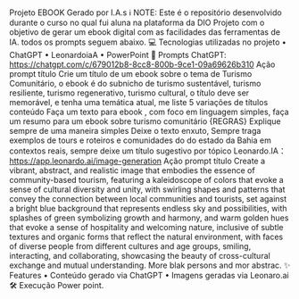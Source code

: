 Projeto EBOOK Gerado por I.A.s
ℹ️ NOTE: Este é o repositório desenvolvido durante o curso no qual fui aluna na plataforma da DIO
Projeto com o objetivo de gerar um ebook digital com as facilidades das ferramentas de IA. todos os prompts seguem abaixo.
💻 Tecnologias utilizadas no projeto
•	ChatGPT
•	LeonardoiaA
•	PowerPoint
🧠 Prompts
ChatGPT:  https://chatgpt.com/c/679012b8-8cc8-800b-9ce1-09a69626b310 
Ação	prompt
título	Crie um título de um ebook sobre o tema de Turismo Comunitário, o ebook é do subnicho de turismo sustentável, turismo resiliente, turismo regenerativo, turismo cultural, o título deve ser memorável, e tenha uma temática atual, me liste 5 variações de títulos
conteúdo	Faça um texto para ebook , com foco em linguagem simples, faça um resumo para um ebook sobre turismo comunitário {REGRAS} Explique sempre de uma maneira simples Deixe o texto enxuto, Sempre traga exemplos de tours e roteiros e comunidades do do estado da Bahia em contextos reais, sempre deixe um título sugestivo por tópico
Leonardo.IA：https://app.leonardo.ai/image-generation 
Ação	prompt
título	Create a vibrant, abstract, and realistic image that embodies the essence of community-based tourism, featuring a kaleidoscope of colors that evoke a sense of cultural diversity and unity, with swirling shapes and patterns that convey the connection between local communities and tourists, set against a bright blue background that represents endless sky and possibilities, with splashes of green symbolizing growth and harmony, and warm golden hues that evoke a sense of hospitality and welcoming nature, inclusive of subtle textures and organic forms that reflect the natural environment, with faces of diverse people from different cultures and age groups, smiling, interacting, and collaborating, showcasing the beauty of cross-cultural exchange and mutual understanding. More blak persons and mor abstrac.
✨ Features
•	Conteúdo gerado via ChatGPT
•	Imagens geradas via Leonaro.ai
🛠️ Execução
Power point.



